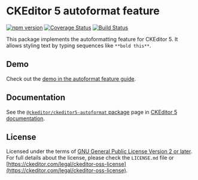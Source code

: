 CKEditor&nbsp;5 autoformat feature
========================================

[![npm version](https://badge.fury.io/js/%40ckeditor%2Fckeditor5-autoformat.svg)](https://www.npmjs.com/package/@ckeditor/ckeditor5-autoformat)
[![Coverage Status](https://coveralls.io/repos/github/ckeditor/ckeditor5/badge.svg?branch=master)](https://coveralls.io/github/ckeditor/ckeditor5?branch=master)
[![Build Status](https://travis-ci.com/ckeditor/ckeditor5.svg?branch=master)](https://app.travis-ci.com/github/ckeditor/ckeditor5)

This package implements the autoformatting feature for CKEditor&nbsp;5. It allows styling text by typing sequences like `**bold this**`.

## Demo

Check out the [demo in the autoformat feature guide](https://ckeditor.com/docs/ckeditor5/latest/features/autoformat.html#demo).

## Documentation

See the [`@ckeditor/ckeditor5-autoformat` package](https://ckeditor.com/docs/ckeditor5/latest/api/autoformat.html) page in [CKEditor&nbsp;5 documentation](https://ckeditor.com/docs/ckeditor5/latest/).

## License

Licensed under the terms of [GNU General Public License Version 2 or later](http://www.gnu.org/licenses/gpl.html). For full details about the license, please check the `LICENSE.md` file or [https://ckeditor.com/legal/ckeditor-oss-license](https://ckeditor.com/legal/ckeditor-oss-license).
